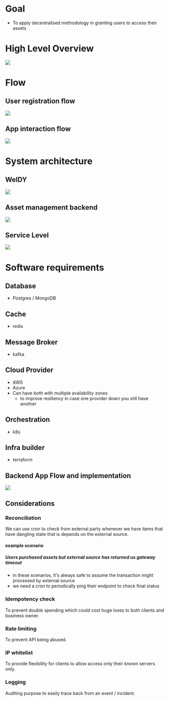 # Goal
- To apply decentralised methodology in granting users to access their assets


# High Level Overview
![](images/20230407144148.png)

# Flow

## User registration flow
![](images/20230407144209.png)

## App interaction flow
![](images/20230407144223.png)


# System architecture
## WelDY
![](images/20230407144304.png)

## Asset management backend
![](images/20230407150044.png)

## Service Level
![](images/20230407144549.png)

# Software requirements
## Database
- Postgres / MongoDB

## Cache
- redis

## Message Broker
- kafka

## Cloud Provider
- AWS
- Azure
- Can have both with multiple availability zones
	- to improve resiliency in case one provider down you still have another

## Orchestration
- k8s

## Infra builder
- terraform

## Backend App Flow and implementation

![](images/backend-app-flow.png)

## Considerations

### Reconciliation

We can use cron to check from external party whenever we have items that have dangling state that is depends on the external source.

#### example scenario

##### Users purchased assets but external source has returned us gateway timeout

- in these scenarios, it's always safe to assume the transaction might processed by external source
- we need a cron to periodically ping their endpoint to check final status

### Idempotency check

To prevent double spending which could cost huge loses to both clients and business owner.

### Rate limiting

To prevent API being abused.

### IP whitelist

To provide flexibility for clients to allow access only their known servers only.

### Logging

Auditing purpose to easily trace back from an event / incident.